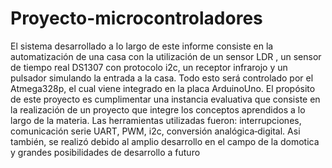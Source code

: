 # Proyecto-microcontroladores
El sistema desarrollado a lo largo de este informe consiste en la automatización de una casa con la utilización de un sensor LDR , un sensor de tiempo real DS1307 con protocolo i2c, un receptor infrarojo y un pulsador simulando la entrada a la casa. Todo esto será controlado por el Atmega328p, el cual viene integrado en la placa ArduinoUno.
El propósito de este proyecto es cumplimentar una instancia evaluativa que consiste en la realización de un proyecto que integre los conceptos aprendidos a lo largo de la materia. Las herramientas utilizadas fueron: interrupciones, comunicación serie UART, PWM, i2c, conversión analógica‐digital.
Asi también, se realizó debido al amplio desarrollo en el campo de la domotica y grandes posibilidades de desarrollo a futuro

